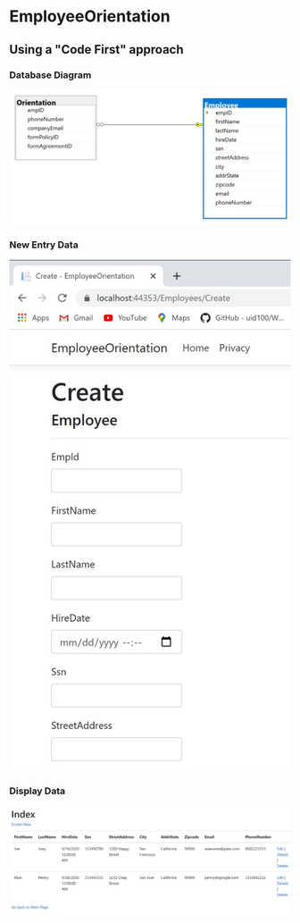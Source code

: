 # EmployeeOrientation
## Using a "Code First" approach

### Database Diagram

![Database Diagram](https://github.com/jennymun-alt/orientationapp/blob/master/miscellaneous/Database%20Diagram.JPG)

### New Entry Data

![Create New](https://github.com/jennymun-alt/orientationapp/blob/master/miscellaneous/Create%20New.JPG)

### Display Data

![New Entry](https://github.com/jennymun-alt/orientationapp/blob/master/miscellaneous/New%20Entry.JPG)
